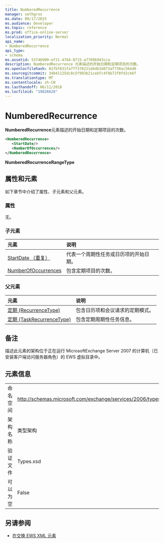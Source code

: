 ```yaml
---
title: NumberedRecurrence
manager: sethgros
ms.date: 09/17/2015
ms.audience: Developer
ms.topic: reference
ms.prod: office-online-server
localization_priority: Normal
api_name:
- NumberedRecurrence
api_type:
- schema
ms.assetid: 53746909-ef21-4764-8715-a7769b943cca
description: NumberedRecurrence 元素描述的开始日期和定期项目的次数。
ms.openlocfilehash: 01fbf831fa7ff378221d4db3d873af730ac564d8
ms.sourcegitcommit: 34041125dc8c5f993b21cebfc4f8b72f0fd2cb6f
ms.translationtype: MT
ms.contentlocale: zh-CN
ms.lasthandoff: 06/11/2018
ms.locfileid: "19826628"
---
```

# <a name="numberedrecurrence"></a>NumberedRecurrence

**NumberedRecurrence**元素描述的开始日期和定期项目的次数。 
  
```xml
<NumberedRecurrence>
   <StartDate/>
   <NumberOfOccurrences/>
</NumberedRecurrence>
```

 **NumberedRecurrenceRangeType**
## <a name="attributes-and-elements"></a>属性和元素

如下章节中介绍了属性、子元素和父元素。
  
### <a name="attributes"></a>属性

无。
  
### <a name="child-elements"></a>子元素

|**元素**|**说明**|
|:-----|:-----|
|[StartDate （重复）](startdate-recurrence.md) <br/> |代表一个周期性任务或日历项的开始日期。  <br/> |
|[NumberOfOccurrences](numberofoccurrences.md) <br/> |包含定期项目的次数。  <br/> |
   
### <a name="parent-elements"></a>父元素

|**元素**|**说明**|
|:-----|:-----|
|[定期 (RecurrenceType)](recurrence-recurrencetype.md) <br/> |包含日历项和会议请求的定期模式。  <br/> |
|[定期 (TaskRecurrenceType)](recurrence-taskrecurrencetype.md) <br/> |包含定期周期性任务信息。  <br/> |
   
## <a name="remarks"></a>备注

描述此元素的架构位于正在运行 MicrosoftExchange Server 2007 的计算机（已安装客户端访问服务器角色）的 EWS 虚拟目录中。
  
## <a name="element-information"></a>元素信息

|||
|:-----|:-----|
|命名空间  <br/> |http://schemas.microsoft.com/exchange/services/2006/types  <br/> |
|架构名称  <br/> |类型架构  <br/> |
|验证文件  <br/> |Types.xsd  <br/> |
|可以为空  <br/> |False  <br/> |
   
## <a name="see-also"></a>另请参阅



- [在交换 EWS XML 元素](ews-xml-elements-in-exchange.md)

